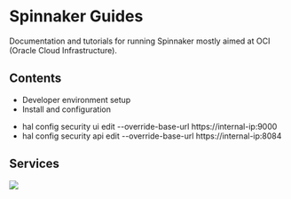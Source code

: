 # Spinnaker Guides

Documentation and tutorials for running Spinnaker mostly aimed at OCI (Oracle Cloud Infrastructure).

## Contents

* Developer environment setup
* Install and configuration

- hal config security ui edit --override-base-url https://internal-ip:9000
- hal config security api edit --override-base-url https://internal-ip:8084

## Services

![](https://cdn-images-1.medium.com/max/1600/1*aXcS3U9F5hNf5R4xcWrhVQ.png)
